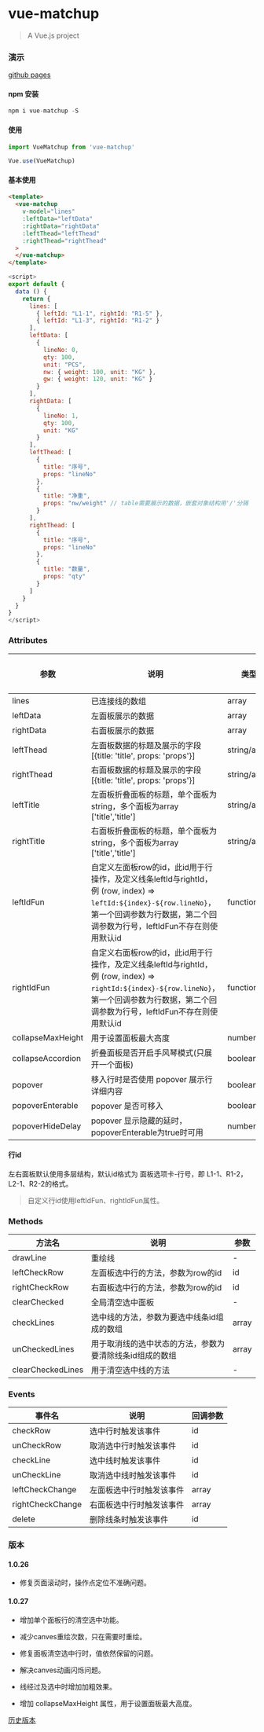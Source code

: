 # vue-matchup

> A Vue.js project

### 演示

[github pages](https://blryli.github.io/vue-matchup/)

#### npm 安装

```js
npm i vue-matchup -S
```

#### 使用

```js
import VueMatchup from 'vue-matchup'

Vue.use(VueMatchup)
```

#### 基本使用

```html
<template>
  <vue-matchup
    v-model="lines"
    :leftData="leftData"
    :rightData="rightData"
    :leftThead="leftThead"
    :rightThead="rightThead"
  >
  </vue-matchup>
</template>
```

```js
<script>
export default {
  data () {
    return {
      lines: [
        { leftId: "L1-1", rightId: "R1-5" },
        { leftId: "L1-3", rightId: "R1-2" }
      ],
      leftData: [
        {
          lineNo: 0,
          qty: 100,
          unit: "PCS",
          nw: { weight: 100, unit: "KG" },
          gw: { weight: 120, unit: "KG" }
        }
      ],
      rightData: [
        {
          lineNo: 1,
          qty: 100,
          unit: "KG"
        }
      ],
      leftThead: [
        {
          title: "序号",
          props: "lineNo"
        },
        {
          title: "净重",
          props: "nw/weight" // table需要展示的数据，嵌套对象结构用'/'分隔
        }
      ],
      rightThead: [
        {
          title: "序号",
          props: "lineNo"
        },
        {
          title: "数量",
          props: "qty"
        }
      ]
    }
  }
}
</script>
```

### Attributes

|    参数     |    说明         |   类型     |可选值  |默认值|
| ---------  | ----------      | --------   |----  | ----- |
| lines      | 已连接线的数组       | array      |-     | []    |
| leftData   |  左面板展示的数据   | array       |-     | []  |
| rightData   |  右面板展示的数据   | array       |-     | []  |
| leftThead   |  左面板数据的标题及展示的字段[{title: 'title', props: 'props'}]   | string/array       |-     | []  |
| rightThead  |  右面板数据的标题及展示的字段[{title: 'title', props: 'props'}]   | string/array       |-     | []  |
| leftTitle   |  左面板折叠面板的标题，单个面板为string，多个面板为array ['title','title'] | string/array     |-     | left  |
| rightTitle  |  右面板折叠面板的标题，单个面板为string，多个面板为array ['title','title'] | string/array     |-     | right  |
| leftIdFun  |  自定义左面板row的id，此id用于行操作，及定义线条leftId与rightId，例 (row, index) => `leftId:${index}-${row.lineNo}`，第一个回调参数为行数据，第二个回调参数为行号，leftIdFun不存在则使用默认id| function     |-     | -  |
| rightIdFun  |  自定义右面板row的id，此id用于行操作，及定义线条leftId与rightId，例 (row, index) => `rightId:${index}-${row.lineNo}`，第一个回调参数为行数据，第二个回调参数为行号，leftIdFun不存在则使用默认id| function     |-     | -  |
| collapseMaxHeight  |  用于设置面板最大高度 | number     |-     | -  |
| collapseAccordion  |  折叠面板是否开启手风琴模式(只展开一个面板) | boolean     |-     | false  |
| popover  |  移入行时是否使用 popover 展示行详细内容 | boolean     |-     | false  |
| popoverEnterable  |  popover 是否可移入 | boolean     |-     | false  |
| popoverHideDelay  |  popover 显示隐藏的延时，popoverEnterable为true时可用 | number     |-     | 200  |

#### 行id

左右面板默认使用多层结构，默认id格式为 面板选项卡-行号，即 L1-1、R1-2，L2-1、R2-2的格式。

> 自定义行id使用leftIdFun、rightIdFun属性。

### Methods

|  方法名 |    说明                    |   参数      |
|-------- |------                      |------       |
|drawLine    | 重绘线            |-       |
|leftCheckRow    | 左面板选中行的方法，参数为row的id            |id      |
|rightCheckRow    | 右面板选中行的方法，参数为row的id            |id      |
|clearChecked    | 全局清空选中面板            |-      |
|checkLines    | 选中线的方法，参数为要选中线条id组成的数组            | array      |
|unCheckedLines    | 用于取消线的选中状态的方法，参数为要清除线条id组成的数组            | array      |
|clearCheckedLines    | 用于清空选中线的方法            | -      |

### Events

|  事件名 |    说明                    |   回调参数      |
|-------- |------                      |------       |
|checkRow | 选中行时触发该事件 | id    |
|unCheckRow | 取消选中行时触发该事件 | id    |
|checkLine | 选中线时触发该事件 | id    |
|unCheckLine | 取消选中线时触发该事件 | id    |
|leftCheckChange | 左面板选中行时触发该事件 | array    |
|rightCheckChange | 右面板选中行时触发该事件 | array    |
|delete | 删除线条时触发该事件 | id    |

### 版本

#### 1.0.26

- 修复页面滚动时，操作点定位不准确问题。

#### 1.0.27

- 增加单个面板行的清空选中功能。

- 减少canves重绘次数，只在需要时重绘。

- 修复面板清空选中行时，值依然保留的问题。

- 解决canves动画闪烁问题。

- 线经过及选中时增加加粗效果。

- 增加 collapseMaxHeight 属性，用于设置面板最大高度。

[历史版本](https://github.com/blryli/vue-matchup/blob/master/VERSION.md)

